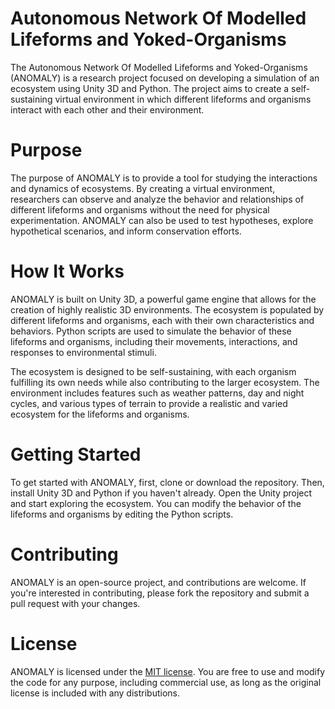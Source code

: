 # Autonomous Network Of Modelled Lifeforms and Yoked-Organisms
The Autonomous Network Of Modelled Lifeforms and Yoked-Organisms (ANOMALY) is a research project focused on developing a simulation of an ecosystem using Unity 3D and Python. The project aims to create a self-sustaining virtual environment in which different lifeforms and organisms interact with each other and their environment.

# Purpose
The purpose of ANOMALY is to provide a tool for studying the interactions and dynamics of ecosystems. By creating a virtual environment, researchers can observe and analyze the behavior and relationships of different lifeforms and organisms without the need for physical experimentation. ANOMALY can also be used to test hypotheses, explore hypothetical scenarios, and inform conservation efforts.

# How It Works
ANOMALY is built on Unity 3D, a powerful game engine that allows for the creation of highly realistic 3D environments. The ecosystem is populated by different lifeforms and organisms, each with their own characteristics and behaviors. Python scripts are used to simulate the behavior of these lifeforms and organisms, including their movements, interactions, and responses to environmental stimuli.

The ecosystem is designed to be self-sustaining, with each organism fulfilling its own needs while also contributing to the larger ecosystem. The environment includes features such as weather patterns, day and night cycles, and various types of terrain to provide a realistic and varied ecosystem for the lifeforms and organisms.

# Getting Started
To get started with ANOMALY, first, clone or download the repository. Then, install Unity 3D and Python if you haven't already. Open the Unity project and start exploring the ecosystem. You can modify the behavior of the lifeforms and organisms by editing the Python scripts.

# Contributing
ANOMALY is an open-source project, and contributions are welcome. If you're interested in contributing, please fork the repository and submit a pull request with your changes.

# License
ANOMALY is licensed under the [MIT license](https://opensource.org/licenses/MIT). You are free to use and modify the code for any purpose, including commercial use, as long as the original license is included with any distributions.
